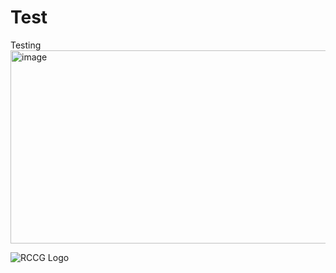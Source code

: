 # Test
Testing
<img width="993" height="309" alt="image" src="https://github.com/user-attachments/assets/b63da8bc-f8a3-4c2b-a7b2-bef5ccc43574" />



![RCCG Logo](https://raw.githubusercontent.com/kmich63/Test/main/Test/RCCG_Logo.png)


